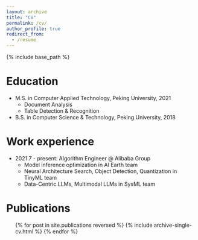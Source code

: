 ```yaml
---
layout: archive
title: "CV"
permalink: /cv/
author_profile: true
redirect_from:
  - /resume
---
```


{% include base_path %}

Education
======
* M.S. in Computer Applied Technology, Peking University, 2021
  * Document Analysis
  * Table Detection & Recognition
* B.S. in Computer Science & Technology, Peking University, 2018

Work experience
======
* 2021.7 - present: Algorithm Engineer @ Alibaba Group
  * Model inference optimization in AI Earth team
  * Neural Architecture Search, Object Detection, Quantization in TinyML team
  * Data-Centric LLMs, Multimodal LLMs in SysML team
  
<!-- Skills
======
* Skill 1
* Skill 2
  * Sub-skill 2.1
  * Sub-skill 2.2
  * Sub-skill 2.3
* Skill 3 -->

Publications
======
  <ul>{% for post in site.publications reversed %}
    {% include archive-single-cv.html %}
  {% endfor %}</ul>
  
<!-- Talks
======
  <ul>{% for post in site.talks %}
    {% include archive-single-talk-cv.html %}
  {% endfor %}</ul>
  
Teaching
======
  <ul>{% for post in site.teaching %}
    {% include archive-single-cv.html %}
  {% endfor %}</ul>
  
Service and leadership
======
* Currently signed in to 43 different slack teams -->
